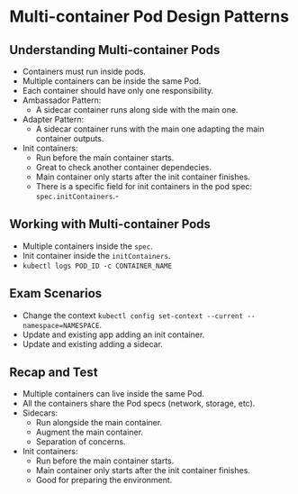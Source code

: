 # Multi-container Pod Design Patterns

## Understanding Multi-container Pods

- Containers must run inside pods.
- Multiple containers can be inside the same Pod.
- Each container should have only one responsibility.
- Ambassador Pattern:
    - A sidecar container runs along side with the main one.
- Adapter Pattern:
    - A sidecar container runs with the main one adapting the main container outputs.
- Init containers:
    - Run before the main container starts.
    - Great to check another container dependecies.
    - Main container only starts after the init container finishes.
    - There is a specific field for init containers in the pod spec: `spec.initContainers`.-

## Working with Multi-container Pods

- Multiple containers inside the `spec`.
- Init container inside the `initContainers`.
- `kubectl logs POD_ID -c CONTAINER_NAME`

## Exam Scenarios

- Change the context `kubectl config set-context --current --namespace=NAMESPACE`.
- Update and existing app adding an init container.
- Update and existing adding a sidecar.

## Recap and Test

- Multiple containers can live inside the same Pod.
- All the containers share the Pod specs (network, storage, etc).
- Sidecars:
    - Run alongside the main container.
    - Augment the main container.
    - Separation of concerns.
- Init containers:
    - Run before the main container starts.
    - Main container only starts after the init container finishes.
    - Good for preparing the environment.


